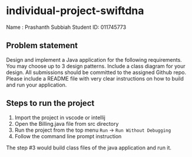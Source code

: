 # individual-project-swiftdna
Name : Prashanth Subbiah
Student ID: 011745773

## Problem statement

Design and implement a Java application for the following requirements. You may choose up to 3 design patterns. Include a class diagram for your design. All submissions should be committed to the assigned Github repo. Please include a README file with very clear instructions on how to build and run your application.

## Steps to run the project

1. Import the project in vscode or intellij
2. Open the Billing.java file from src directory
3. Run the project from the top menu `Run` -> `Run Without Debugging`
4. Follow the command line prompt instruction

The step #3 would build class files of the java application and run it.

